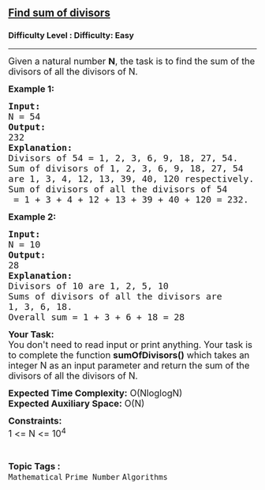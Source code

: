 <h2><a href="https://www.geeksforgeeks.org/problems/find-sum-of-divisors5636/1?itm_source=geeksforgeeks&itm_medium=article&itm_campaign=practice_card">Find sum of divisors</a></h2><h3>Difficulty Level : Difficulty: Easy</h3><hr><div class="problems_problem_content__Xm_eO"><p><span style="font-size:18px">Given a natural number <strong>N</strong>, the task is to find the sum of the divisors of all the divisors of N.</span></p>

<p><span style="font-size:18px"><strong>Example 1:</strong></span></p>

<pre><span style="font-size:18px"><strong>Input:
</strong>N = 54
<strong>Output:
</strong>232
<strong>Explanation:
</strong>Divisors of 54 = 1, 2, 3, 6, 9, 18, 27, 54.
Sum of divisors of 1, 2, 3, 6, 9, 18, 27, 54 
are 1, 3, 4, 12, 13, 39, 40, 120 respectively.
Sum of divisors of all the divisors of 54
 = 1 + 3 + 4 + 12 + 13 + 39 + 40 + 120 = 232.</span></pre>

<p><span style="font-size:18px"><strong>Example 2:</strong></span></p>

<pre><span style="font-size:18px"><strong>Input:
</strong>N = 10
<strong>Output:
</strong>28
<strong>Explanation:
</strong>Divisors of 10 are 1, 2, 5, 10
Sums of divisors of all the divisors are 
1, 3, 6, 18.
Overall sum = 1 + 3 + 6 + 18 = 28</span></pre>

<p><span style="font-size:18px"><strong>Your Task:&nbsp;&nbsp;</strong></span><br>
<span style="font-size:18px">You don't need to read input or print anything. Your task is to complete the function&nbsp;<strong>sumOfDivisors()</strong>&nbsp;which takes an integer N as an input parameter and return&nbsp;the&nbsp;sum of the divisors of all the divisors of N.</span></p>

<p><span style="font-size:18px"><strong>Expected Time Complexity:</strong>&nbsp;O(NloglogN)<br>
<strong>Expected Auxiliary Space:</strong>&nbsp;O(N)</span></p>

<p><span style="font-size:18px"><strong>Constraints:</strong><br>
1 &lt;= N&nbsp;&lt;= 10<sup>4</sup></span></p>
</div><br><p><span style=font-size:18px><strong>Topic Tags : </strong><br><code>Mathematical</code>&nbsp;<code>Prime Number</code>&nbsp;<code>Algorithms</code>&nbsp;